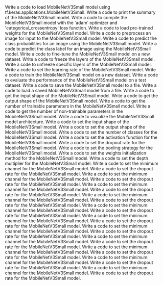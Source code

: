 Write a code to load MobileNetV3Small model using tf.keras.applications.MobileNetV3Small.
Write a code to print the summary of the MobileNetV3Small model.
Write a code to compile the MobileNetV3Small model with the 'adam' optimizer and 'categorical_crossentropy' loss function.
Write a code to load pre-trained weights for the MobileNetV3Small model.
Write a code to preprocess an image for input to the MobileNetV3Small model.
Write a code to predict the class probabilities for an image using the MobileNetV3Small model.
Write a code to predict the class label for an image using the MobileNetV3Small model.
Write a code to fine-tune the MobileNetV3Small model on a new dataset.
Write a code to freeze the layers of the MobileNetV3Small model.
Write a code to unfreeze specific layers of the MobileNetV3Small model.
Write a code to set the learning rate of the MobileNetV3Small model.
Write a code to train the MobileNetV3Small model on a new dataset.
Write a code to evaluate the performance of the MobileNetV3Small model on a test dataset.
Write a code to save the MobileNetV3Small model to a file.
Write a code to load a saved MobileNetV3Small model from a file.
Write a code to get the input shape of the MobileNetV3Small model.
Write a code to get the output shape of the MobileNetV3Small model.
Write a code to get the number of trainable parameters in the MobileNetV3Small model.
Write a code to get the number of non-trainable parameters in the MobileNetV3Small model.
Write a code to visualize the MobileNetV3Small model architecture.
Write a code to set the input shape of the MobileNetV3Small model.
Write a code to set the output shape of the MobileNetV3Small model.
Write a code to set the number of classes for the MobileNetV3Small model.
Write a code to set the activation function for the MobileNetV3Small model.
Write a code to set the dropout rate for the MobileNetV3Small model.
Write a code to set the pooling strategy for the MobileNetV3Small model.
Write a code to set the weights initialization method for the MobileNetV3Small model.
Write a code to set the depth multiplier for the MobileNetV3Small model.
Write a code to set the minimum channel for the MobileNetV3Small model.
Write a code to set the dropout rate for the MobileNetV3Small model.
Write a code to set the minimum channel for the MobileNetV3Small model.
Write a code to set the dropout rate for the MobileNetV3Small model.
Write a code to set the minimum channel for the MobileNetV3Small model.
Write a code to set the dropout rate for the MobileNetV3Small model.
Write a code to set the minimum channel for the MobileNetV3Small model.
Write a code to set the dropout rate for the MobileNetV3Small model.
Write a code to set the minimum channel for the MobileNetV3Small model.
Write a code to set the dropout rate for the MobileNetV3Small model.
Write a code to set the minimum channel for the MobileNetV3Small model.
Write a code to set the dropout rate for the MobileNetV3Small model.
Write a code to set the minimum channel for the MobileNetV3Small model.
Write a code to set the dropout rate for the MobileNetV3Small model.
Write a code to set the minimum channel for the MobileNetV3Small model.
Write a code to set the dropout rate for the MobileNetV3Small model.
Write a code to set the minimum channel for the MobileNetV3Small model.
Write a code to set the dropout rate for the MobileNetV3Small model.
Write a code to set the minimum channel for the MobileNetV3Small model.
Write a code to set the dropout rate for the MobileNetV3Small model.
Write a code to set the minimum channel for the MobileNetV3Small model.
Write a code to set the dropout rate for the MobileNetV3Small model.